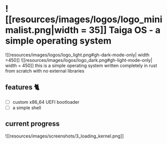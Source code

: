# ![[resources/images/logos/logo_minimalist.png|width = 35]] Taiga OS - a simple operating system


![[resources/images/logos/logo_light.png#gh-dark-mode-only| width =450]]
![[resources/images/logos/logo_dark.png#gh-light-mode-only| width = 450]]
this is a simple operating system written completely in rust from scratch with no external libraries 
## features 🐈
* [ ] custom x86_64 UEFI bootloader
* [ ] a simple shell

## current progress

![[resources/images/screenshots/3_loading_kernel.png]]

